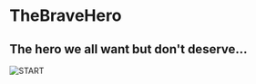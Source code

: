 # TheBraveHero


## The hero we all want but don't deserve...

![START](https://user-images.githubusercontent.com/65116512/100267663-7a487e00-2f5c-11eb-8963-57df7cba0320.png)
